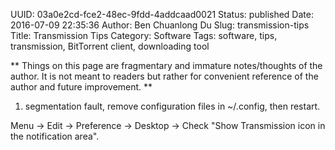 UUID: 03a0e2cd-fce2-48ec-9fdd-4addcaad0021
Status: published
Date: 2016-07-09 22:35:36
Author: Ben Chuanlong Du
Slug: transmission-tips
Title: Transmission Tips
Category: Software
Tags: software, tips, transmission, BitTorrent client, downloading tool

**
Things on this page are
fragmentary and immature notes/thoughts of the author.
It is not meant to readers
but rather for convenient reference of the author and future improvement.
**

1. segmentation fault, remove configuration files in ~/.config, then restart.

Menu -> Edit -> Preference -> Desktop -> Check "Show Transmission icon in the notification area".
